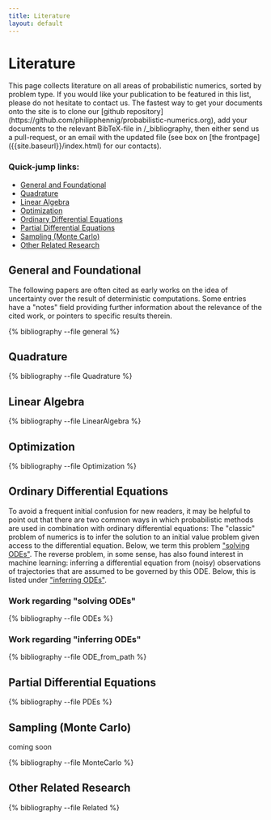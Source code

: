 ```yaml
---
title: Literature
layout: default
---
```


<h1>Literature</h1> This page collects literature on all areas of probabilistic
numerics, sorted by problem type. If you would like your publication to be
featured in this list, please do not hesitate to contact us. The fastest way to
get your documents onto the site is to clone our
[github repository](https://github.com/philipphennig/probabilistic-numerics.org),
add your documents to the relevant BibTeX-file in /_bibliography, then either
send us a pull-request, or an email with the updated file (see box on
[the frontpage]({{site.baseurl}}/index.html) for our contacts).

### Quick-jump links:

* <a href="#General">General and Foundational</a>
* <a href="#Quadrature">Quadrature</a>
* <a href="#Linear">Linear Algebra</a>
* <a href="#Optimization">Optimization</a>
* <a href="#ODEs">Ordinary Differential Equations</a>
* <a href="#PDEs">Partial Differential Equations</a>
* <a href="#Sampling">Sampling (Monte Carlo)</a>
* <a href="#Related">Other Related Research</a>

<!-- * <a href="#ABC">Approximate Bayesian Computation</a>
* <a href="#Applications">Applications</a> -->


<h2 id="General">General and Foundational</h2>
The following papers are often cited as early works on the
idea of uncertainty over the result of deterministic computations. Some entries have a "notes" field providing further information about the relevance of the cited work, or pointers to specific results therein.

{% bibliography --file general %}

<h2 id="Quadrature">Quadrature</h2>

{% bibliography --file Quadrature %}

<h2 id="Linear">Linear Algebra</h2>

{% bibliography --file LinearAlgebra %}

<h2 id="Optimization">Optimization</h2>

{% bibliography --file Optimization %}

<h2 id="ODEs">Ordinary Differential Equations</h2>

To avoid a frequent initial confusion for new readers, it may be helpful to
point out that there are two common ways in which probabilistic methods are
used in combination with ordinary differential equations: The "classic" problem
of numerics is to infer the solution to an initial value problem given access
to the differential equation. Below, we term this problem <a
href="#solvingODEs">"solving ODEs"</a>. The reverse problem, in some sense, has
also found interest in machine learning: inferring a differential equation from
(noisy) observations of trajectories that are assumed to be governed by this
ODE. Below, this is listed under <a href="#inferringODEs">"inferring ODEs"</a>.

<h3 id="solvingODEs">Work regarding "solving ODEs"</h3>
{% bibliography --file ODEs %}

<h3 id="inferringODEs">Work regarding "inferring ODEs"</h3>
{% bibliography --file ODE_from_path %}

<h2 id="PDEs">Partial Differential Equations</h2>

{% bibliography --file PDEs %}

<h2 id="Sampling">Sampling (Monte Carlo)</h2>

coming soon

{% bibliography --file MonteCarlo %}
<!-- 
<h2 id="ABC">Approximate Bayesian Computation (ABC)</h2>

coming soon

{% bibliography --file ABC %}

<h2 id="Applications">Applications</h2>

coming soon

{% bibliography --file Applications %}
-->
<h2 id="Related">Other Related Research</h2>

{% bibliography --file Related %}
